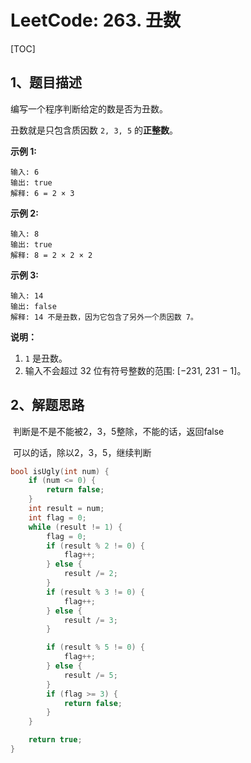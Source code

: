 # LeetCode: 263. 丑数

[TOC]

## 1、题目描述



编写一个程序判断给定的数是否为丑数。

丑数就是只包含质因数 `2, 3, 5` 的**正整数**。

**示例 1:**

```
输入: 6
输出: true
解释: 6 = 2 × 3
```

**示例 2:**

```
输入: 8
输出: true
解释: 8 = 2 × 2 × 2
```

**示例 3:**

```
输入: 14
输出: false 
解释: 14 不是丑数，因为它包含了另外一个质因数 7。
```

**说明：**

1. `1` 是丑数。
2. 输入不会超过 32 位有符号整数的范围: [−231,  231 − 1]。



## 2、解题思路

​	判断是不是不能被2，3，5整除，不能的话，返回false

​	可以的话，除以2，3，5，继续判断



```c
bool isUgly(int num) {
    if (num <= 0) {
        return false;
    }
    int result = num;
    int flag = 0;
    while (result != 1) {
        flag = 0;
        if (result % 2 != 0) {
            flag++;
        } else {
            result /= 2;
        }
        if (result % 3 != 0) {
            flag++;
        } else {
            result /= 3;
        }

        if (result % 5 != 0) {
            flag++;
        } else {
            result /= 5;
        }
        if (flag >= 3) {
            return false;
        }
    }

    return true;
}
```

